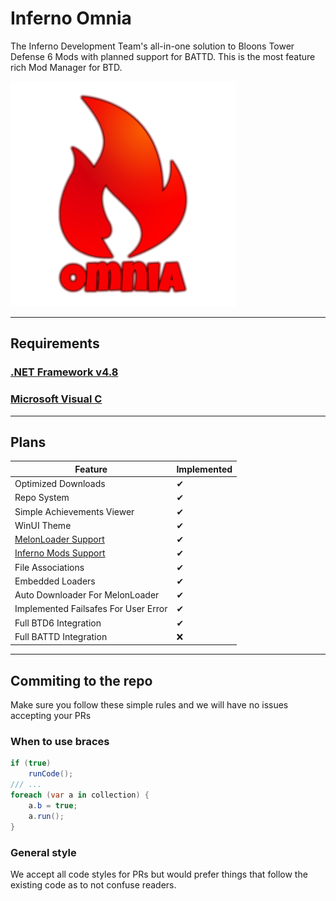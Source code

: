 # Inferno Omnia

The Inferno Development Team's all-in-one solution to Bloons Tower Defense 6 Mods with planned support for BATTD. This is the most feature rich Mod Manager for BTD.

![](Resources/Inferno%20Splash%20Screen%20Mini.png)

---------------------------
## Requirements

### [.NET Framework v4.8](https://go.microsoft.com/fwlink/?LinkId=2085155)
### [Microsoft Visual C](https://aka.ms/vs/17/release/vc_redist.x64.exe)

---------------------------
## Plans

|Feature|Implemented|
|-------|-----------|
|Optimized Downloads|✔|
|Repo System|✔|
|Simple Achievements Viewer|✔|
|WinUI Theme|✔|
|[MelonLoader Support](https://github.com/LavaGang/MelonLoader)|✔|
|[Inferno Mods Support](https://discord.gg/zmaeajMCq6)|✔|
|File Associations|✔|
|Embedded Loaders|✔|
|Auto Downloader For MelonLoader|✔|
|Implemented Failsafes For User Error|✔|
|Full BTD6 Integration|✔|
|Full BATTD Integration|❌|
---------------------------

## Commiting to the repo
Make sure you follow these simple rules and we will have no issues accepting your PRs
### When to use braces
```c#
if (true)
    runCode();
/// ...
foreach (var a in collection) {
    a.b = true;
    a.run();
}
```
### General style
We accept all code styles for PRs but would prefer things that follow the existing code as to not confuse readers.
